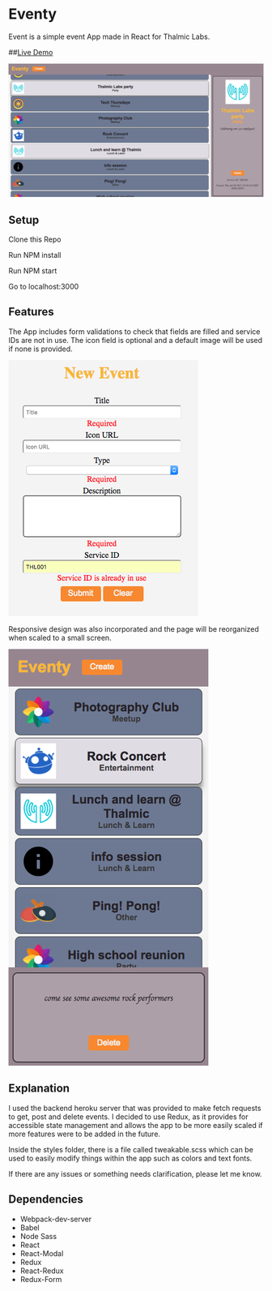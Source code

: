 # Eventy

Event is a simple event App made in React for Thalmic Labs.

##[Live Demo](https://ffiargus.github.io/eventy/)

![Screenshot](./docs/images/sample.png)

## Setup

Clone this Repo

Run NPM install

Run NPM start

Go to localhost:3000

## Features
The App includes form validations to check that fields are filled and service IDs are not in use. The icon field is optional and a default image will be used if none is provided.

![Validations](./docs/images/validations.png)

Responsive design was also incorporated and the page will be reorganized when scaled to a small screen.

![Responsive](./docs/images/responsive.png)

## Explanation

I used the backend heroku server that was provided to make fetch requests to get, post and delete events. I decided to use Redux, as it provides for accessible state management and allows the app to be more easily scaled if more features were to be added in the future.

Inside the styles folder, there is a file called tweakable.scss which can be used to easily modify things within the app such as colors and text fonts.

If there are any issues or something needs clarification, please let me know.


## Dependencies

* Webpack-dev-server
* Babel
* Node Sass
* React
* React-Modal
* Redux
* React-Redux
* Redux-Form